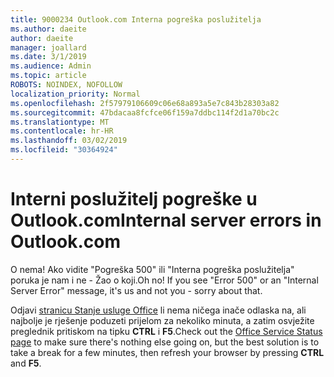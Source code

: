 ```yaml
---
title: 9000234 Outlook.com Interna pogreška poslužitelja
ms.author: daeite
author: daeite
manager: joallard
ms.date: 3/1/2019
ms.audience: Admin
ms.topic: article
ROBOTS: NOINDEX, NOFOLLOW
localization_priority: Normal
ms.openlocfilehash: 2f57979106609c06e68a893a5e7c843b28303a82
ms.sourcegitcommit: 47bdacaa8fcfce06f159a7ddbc114f2d1a70bc2c
ms.translationtype: MT
ms.contentlocale: hr-HR
ms.lasthandoff: 03/02/2019
ms.locfileid: "30364924"
---
```

# <a name="internal-server-errors-in-outlookcom"></a><span data-ttu-id="96ba5-102">Interni poslužitelj pogreške u Outlook.com</span><span class="sxs-lookup"><span data-stu-id="96ba5-102">Internal server errors in Outlook.com</span></span>

<span data-ttu-id="96ba5-p101">O nema! Ako vidite "Pogreška 500" ili "Interna pogreška poslužitelja" poruka je nam i ne - Žao o koji.</span><span class="sxs-lookup"><span data-stu-id="96ba5-p101">Oh no! If you see "Error 500" or an "Internal Server Error" message, it's us and not you - sorry about that.</span></span>

<span data-ttu-id="96ba5-105">Odjavi [stranicu Stanje usluge Office](https://portal.office.com/servicestatus) li nema ničega inače odlaska na, ali najbolje je rješenje poduzeti prijelom za nekoliko minuta, a zatim osvježite preglednik pritiskom na tipku **CTRL** i **F5**.</span><span class="sxs-lookup"><span data-stu-id="96ba5-105">Check out the [Office Service Status page](https://portal.office.com/servicestatus) to make sure there's nothing else going on, but the best solution is to take a break for a few minutes, then refresh your browser by pressing **CTRL** and **F5**.</span></span>